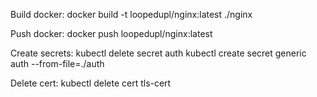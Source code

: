 Build docker:
docker build -t loopedupl/nginx:latest ./nginx

Push docker:
docker push loopedupl/nginx:latest

Create secrets:
kubectl delete secret auth
kubectl create secret generic auth --from-file=./auth

Delete cert:
kubectl delete cert tls-cert
